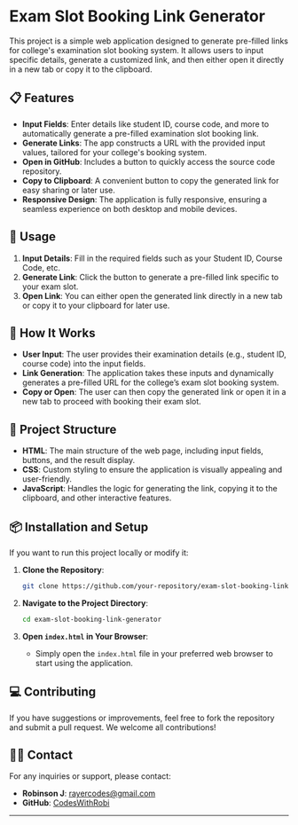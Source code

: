 # Exam Slot Booking Link Generator

This project is a simple web application designed to generate pre-filled links for college's examination slot booking system. It allows users to input specific details, generate a customized link, and then either open it directly in a new tab or copy it to the clipboard.

## 📋 **Features**

- **Input Fields**: Enter details like student ID, course code, and more to automatically generate a pre-filled examination slot booking link.
- **Generate Links**: The app constructs a URL with the provided input values, tailored for your college's booking system.
- **Open in GitHub**: Includes a button to quickly access the source code repository.
- **Copy to Clipboard**: A convenient button to copy the generated link for easy sharing or later use.
- **Responsive Design**: The application is fully responsive, ensuring a seamless experience on both desktop and mobile devices.

## 🚀 **Usage**

1. **Input Details**: Fill in the required fields such as your Student ID, Course Code, etc.
2. **Generate Link**: Click the button to generate a pre-filled link specific to your exam slot.
3. **Open Link**: You can either open the generated link directly in a new tab or copy it to your clipboard for later use.

## 📄 **How It Works**

- **User Input**: The user provides their examination details (e.g., student ID, course code) into the input fields.
- **Link Generation**: The application takes these inputs and dynamically generates a pre-filled URL for the college’s exam slot booking system.
- **Copy or Open**: The user can then copy the generated link or open it in a new tab to proceed with booking their exam slot.

## 🎨 **Project Structure**

- **HTML**: The main structure of the web page, including input fields, buttons, and the result display.
- **CSS**: Custom styling to ensure the application is visually appealing and user-friendly.
- **JavaScript**: Handles the logic for generating the link, copying it to the clipboard, and other interactive features.

## 📦 **Installation and Setup**

If you want to run this project locally or modify it:

1. **Clone the Repository**:
   ```bash
   git clone https://github.com/your-repository/exam-slot-booking-link-generator.git
   ```
2. **Navigate to the Project Directory**:

   ```bash
   cd exam-slot-booking-link-generator
   ```

3. **Open `index.html` in Your Browser**:
   - Simply open the `index.html` file in your preferred web browser to start using the application.

## 💻 **Contributing**

If you have suggestions or improvements, feel free to fork the repository and submit a pull request. We welcome all contributions!

## 👨‍💻 **Contact**

For any inquiries or support, please contact:

- **Robinson J**: [rayercodes@gmail.com](mailto:rayercodes@gmail.com)
- **GitHub**: [CodesWithRobi](https://github.com/CodesWithRobi)

---
